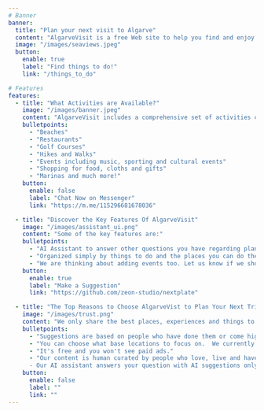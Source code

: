 ```yaml
---
# Banner
banner:
  title: "Plan your next visit to Algarve"
  content: "AlgarveVisit is a free Web site to help you find and enjoy the best that Algarve has to offer."
  image: "/images/seaviews.jpeg"
  button:
    enable: true
    label: "Find things to do!"
    link: "/things_to_do"

# Features
features:
  - title: "What Activities are Available?"
    image: "/images/banner.jpeg"
    content: "AlgarveVisit includes a comprehensive set of activities curated by people who love and have experienced Algarve.  Things to to are described so that everything you need to know about experiencing an activities is available in your prefered locations."
    bulletpoints:
      - "Beaches"
      - "Restaurants"
      - "Golf Courses"
      - "Hikes and Walks"
      - "Events including music, sporting and cultural events"
      - "Shopping for food, cloths and gifts"
      - "Marinas and much more!"
    button:
      enable: false
      label: "Chat Now on Messenger"
      link: "https://m.me/115296681678036"

  - title: "Discover the Key Features Of AlgarveVisit"
    image: "/images/assistant_ui.png"
    content: "Some of the key features are:"
    bulletpoints:
      - "AI Assistant to answer other questions you have regarding planning your trip to the Algarve."
      - "Organized simply by things to do and the places you can do them at."
      - "We are thinking about adding events too. Let us know if we should or if you would like to see something else."
    button:
      enable: true
      label: "Make a Suggestion"
      link: "https://github.com/zeon-studio/nextplate"

  - title: "The Top Reasons to Choose AlgarveVist to Plan Your Next Trip"
    image: "/images/trust.png"
    content: "We only share the best places, experiences and things to do."
    bulletpoints:
      - "Suggestions are based on people who have done them or come highly recommended from people we trust."
      - "You can choose what base locations to focus on.  We currently only support Carvoeiro and plan on adding more locations soon.  Let us know which one you would like us to add next."
      - "It's free and you won't see paid ads."
      - "Our content is human curated by people who love, live and have visited Algarve Portugal.  
      - Our AI assistant answers your question with AI suggestions only if we couldn't find a human curated suggestion to your area of interest."
    button:
      enable: false
      label: ""
      link: ""
---
```

